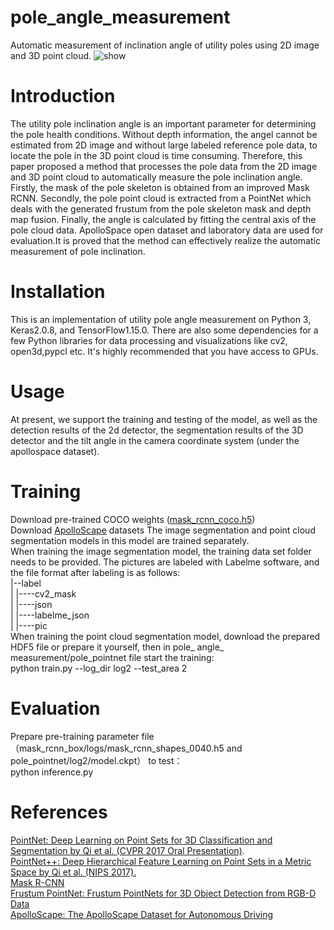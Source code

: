 # pole_angle_measurement
Automatic measurement of inclination angle of utility poles using 2D image and 3D point cloud.
![show](https://user-images.githubusercontent.com/87463009/214590473-7c317338-13c2-49f3-b85b-d7b5ac819b88.jpg)



# Introduction
The utility pole inclination angle is an important parameter for determining the pole health conditions. Without depth information, the angel cannot be estimated from 2D image and without large labeled reference pole data, to locate the pole in the 3D point cloud is time consuming. Therefore, this paper proposed a method that processes the pole data from the 2D image and 3D point cloud to automatically measure the pole inclination angle. Firstly, the mask of the pole skeleton is obtained from an improved Mask RCNN. Secondly, the pole point cloud is extracted from a PointNet which deals with the generated frustum from the pole skeleton mask and depth map fusion. Finally, the angle is calculated by fitting the central axis of the pole cloud data. ApolloSpace open dataset and laboratory data are used for evaluation.It is proved that the method can effectively realize the automatic measurement of pole inclination.
# Installation
This is an implementation of utility pole angle measurement on Python 3, Keras2.0.8, and TensorFlow1.15.0. There are also some dependencies for a few Python libraries for data processing and visualizations like cv2, open3d,pypcl etc. It's highly recommended that you have access to GPUs.
# Usage
At present, we support the training and testing of the model, as well as the detection results of the 2d detector, the segmentation results of the 3D detector and the tilt angle in the camera coordinate system (under the apollospace dataset).
# Training
Download pre-trained COCO weights ([mask_rcnn_coco.h5](https://github.com/matterport/Mask_RCNN/releases))  
Download [ApolloScape](https://apolloscape.auto/) datasets
The image segmentation and point cloud segmentation models in this model are trained separately.    
When training the image segmentation model, the training data set folder needs to be provided. The pictures are labeled with Labelme software, and the file format after labeling is as follows:  
|--label  
|    |----cv2_mask  
|    |----json  
|    |----labelme_json  
|    |----pic  
When training the point cloud segmentation model, download the prepared HDF5 file or prepare it yourself, then in pole_ angle_ measurement/pole_pointnet file start the training:  
     python train.py --log_dir log2 --test_area 2

# Evaluation
Prepare pre-training parameter file（mask_rcnn_box/logs/mask_rcnn_shapes_0040.h5 and pole_pointnet/log2/model.ckpt） to test：  
     python inference.py  
# References
[PointNet: Deep Learning on Point Sets for 3D Classification and Segmentation by Qi et al. (CVPR 2017 Oral Presentation)](http://stanford.edu/~rqi/pointnet/).   
[PointNet++: Deep Hierarchical Feature Learning on Point Sets in a Metric Space by Qi et al. (NIPS 2017).](https://proceedings.neurips.cc/paper/2017/hash/d8bf84be3800d12f74d8b05e9b89836f-Abstract.html)   
[Mask R-CNN](https://openaccess.thecvf.com/content_ICCV_2017/papers/He_Mask_R-CNN_ICCV_2017_paper.pdf)  
[Frustum PointNet: Frustum PointNets for 3D Object Detection from RGB-D Data](https://openaccess.thecvf.com/content_cvpr_2018/papers/Qi_Frustum_PointNets_for_CVPR_2018_paper.pdf)  
[ApolloScape: The ApolloScape Dataset for Autonomous Driving](https://openaccess.thecvf.com/content_cvpr_2018_workshops/w14/html/Huang_The_ApolloScape_Dataset_CVPR_2018_paper.html)


